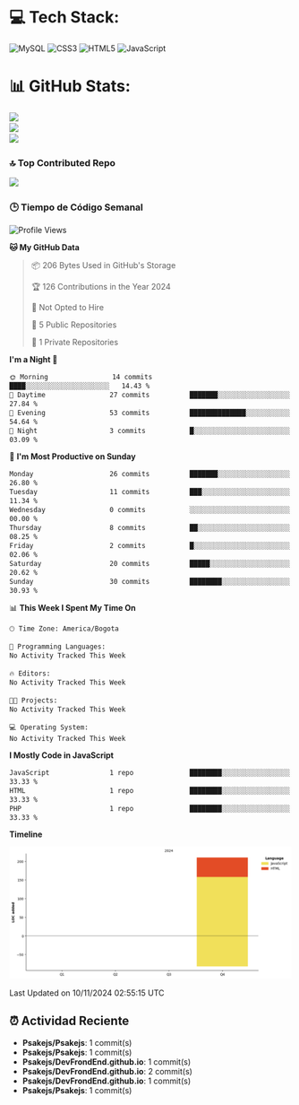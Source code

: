
# 💻 Tech Stack:
![MySQL](https://img.shields.io/badge/mysql-4479A1.svg?style=plastic&logo=mysql&logoColor=white) ![CSS3](https://img.shields.io/badge/css3-%231572B6.svg?style=plastic&logo=css3&logoColor=white) ![HTML5](https://img.shields.io/badge/html5-%23E34F26.svg?style=plastic&logo=html5&logoColor=white) ![JavaScript](https://img.shields.io/badge/javascript-%23323330.svg?style=plastic&logo=javascript&logoColor=%23F7DF1E)

# 📊 GitHub Stats:
![](https://github-readme-stats.vercel.app/api?username=Psakejs&theme=shadow_blue&hide_border=false&include_all_commits=true&count_private=true)<br/>
![](https://github-readme-streak-stats.herokuapp.com/?user=Psakejs&theme=shadow_blue&hide_border=false)<br/>
![](https://github-readme-stats.vercel.app/api/top-langs/?username=Psakejs&theme=shadow_blue&hide_border=false&include_all_commits=true&count_private=true&layout=compact)

### 🔝 Top Contributed Repo
![](https://github-contributor-stats.vercel.app/api?username=Psakejs&limit=5&theme=shadow_blue&combine_all_yearly_contributions=true)


### 🕒 Tiempo de Código Semanal
<!--START_SECTION:waka-->
![Profile Views](http://img.shields.io/badge/Profile%20Views-385-blue)

**🐱 My GitHub Data** 

> 📦 206 Bytes Used in GitHub's Storage 
 > 
> 🏆 126 Contributions in the Year 2024
 > 
> 🚫 Not Opted to Hire
 > 
> 📜 5 Public Repositories 
 > 
> 🔑 1 Private Repositories 
 > 
**I'm a Night 🦉** 

```text
🌞 Morning                14 commits          ████░░░░░░░░░░░░░░░░░░░░░   14.43 % 
🌆 Daytime                27 commits          ███████░░░░░░░░░░░░░░░░░░   27.84 % 
🌃 Evening                53 commits          ██████████████░░░░░░░░░░░   54.64 % 
🌙 Night                  3 commits           █░░░░░░░░░░░░░░░░░░░░░░░░   03.09 % 
```
📅 **I'm Most Productive on Sunday** 

```text
Monday                   26 commits          ███████░░░░░░░░░░░░░░░░░░   26.80 % 
Tuesday                  11 commits          ███░░░░░░░░░░░░░░░░░░░░░░   11.34 % 
Wednesday                0 commits           ░░░░░░░░░░░░░░░░░░░░░░░░░   00.00 % 
Thursday                 8 commits           ██░░░░░░░░░░░░░░░░░░░░░░░   08.25 % 
Friday                   2 commits           █░░░░░░░░░░░░░░░░░░░░░░░░   02.06 % 
Saturday                 20 commits          █████░░░░░░░░░░░░░░░░░░░░   20.62 % 
Sunday                   30 commits          ████████░░░░░░░░░░░░░░░░░   30.93 % 
```


📊 **This Week I Spent My Time On** 

```text
🕑︎ Time Zone: America/Bogota

💬 Programming Languages: 
No Activity Tracked This Week

🔥 Editors: 
No Activity Tracked This Week

🐱‍💻 Projects: 
No Activity Tracked This Week

💻 Operating System: 
No Activity Tracked This Week
```

**I Mostly Code in JavaScript** 

```text
JavaScript               1 repo              ████████░░░░░░░░░░░░░░░░░   33.33 % 
HTML                     1 repo              ████████░░░░░░░░░░░░░░░░░   33.33 % 
PHP                      1 repo              ████████░░░░░░░░░░░░░░░░░   33.33 % 
```



**Timeline**

![Lines of Code chart](https://raw.githubusercontent.com/Psakejs/Psakejs/main/assets/bar_graph.png)


 Last Updated on 10/11/2024 02:55:15 UTC
<!--END_SECTION:waka-->
































































































































































































































































































































































## ⏰ Actividad Reciente
- **Psakejs/Psakejs**: 1 commit(s)
- **Psakejs/Psakejs**: 1 commit(s)
- **Psakejs/DevFrondEnd.github.io**: 1 commit(s)
- **Psakejs/DevFrondEnd.github.io**: 2 commit(s)
- **Psakejs/DevFrondEnd.github.io**: 1 commit(s)
- **Psakejs/Psakejs**: 1 commit(s)
